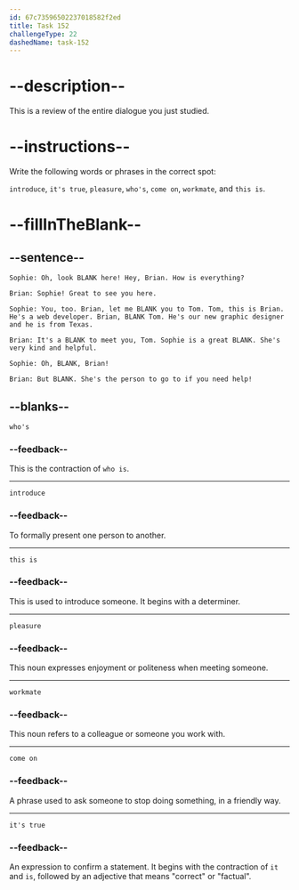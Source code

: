 ```yaml
---
id: 67c73596502237018582f2ed
title: Task 152
challengeType: 22
dashedName: task-152
---
```


<!-- REVIEW -->

# --description--

This is a review of the entire dialogue you just studied.  

# --instructions--  

Write the following words or phrases in the correct spot:  

`introduce`, `it's true`, `pleasure`, `who's`, `come on`, `workmate`, and `this is`.

# --fillInTheBlank--  

## --sentence--  

`Sophie: Oh, look BLANK here! Hey, Brian. How is everything?`  

`Brian: Sophie! Great to see you here.`  

`Sophie: You, too. Brian, let me BLANK you to Tom. Tom, this is Brian. He's a web developer. Brian, BLANK Tom. He's our new graphic designer and he is from Texas.`  

`Brian: It's a BLANK to meet you, Tom. Sophie is a great BLANK. She's very kind and helpful.`  

`Sophie: Oh, BLANK, Brian!`  

`Brian: But BLANK. She's the person to go to if you need help!`  

## --blanks--  

`who's`  

### --feedback--

This is the contraction of `who is`.

---

`introduce`  

### --feedback--

To formally present one person to another.  

---

`this is`  

### --feedback--

This is used to introduce someone. It begins with a determiner.

---

`pleasure`  

### --feedback--

This noun expresses enjoyment or politeness when meeting someone.  

---

`workmate`  

### --feedback--

This noun refers to a colleague or someone you work with.  

---

`come on`  

### --feedback--

A phrase used to ask someone to stop doing something, in a friendly way.

---

`it's true`  

### --feedback--

An expression to confirm a statement. It begins with the contraction of `it` and `is`, followed by an adjective that means "correct" or "factual".
